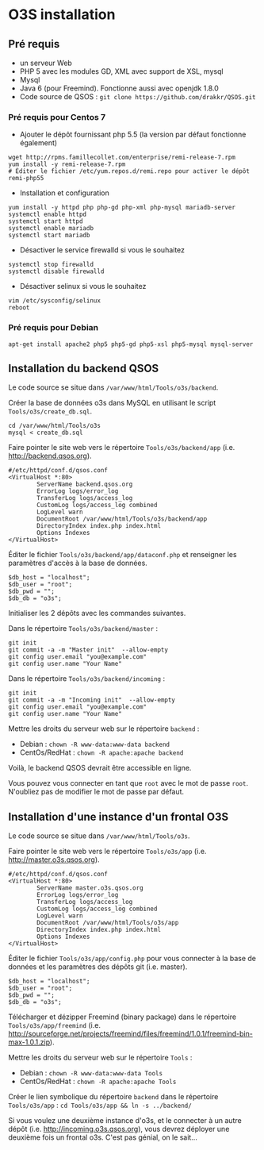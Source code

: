 # O3S installation

## Pré requis

* un serveur Web
* PHP 5 avec les modules GD, XML avec support de XSL, mysql
* Mysql
* Java 6 (pour Freemind). Fonctionne aussi avec openjdk 1.8.0
* Code source de QSOS : `git clone https://github.com/drakkr/QSOS.git`

### Pré requis pour Centos 7

* Ajouter le dépôt fournissant php 5.5 (la version par défaut fonctionne également)
```
wget http://rpms.famillecollet.com/enterprise/remi-release-7.rpm
yum install -y remi-release-7.rpm
# Éditer le fichier /etc/yum.repos.d/remi.repo pour activer le dépôt remi-php55
```

* Installation et configuration
```
yum install -y httpd php php-gd php-xml php-mysql mariadb-server
systemctl enable httpd
systemctl start httpd
systemctl enable mariadb
systemctl start mariadb
```

* Désactiver le service firewalld si vous le souhaitez
```
systemctl stop firewalld
systemctl disable firewalld
```

* Désactiver selinux si vous le souhaitez
```
vim /etc/sysconfig/selinux
reboot
```

### Pré requis pour Debian

```
apt-get install apache2 php5 php5-gd php5-xsl php5-mysql mysql-server
```

## Installation du backend QSOS

Le code source se situe dans `/var/www/html/Tools/o3s/backend`.

Créer la base de données o3s dans MySQL en utilisant le script `Tools/o3s/create_db.sql`.
```
cd /var/www/html/Tools/o3s
mysql < create_db.sql
```

Faire pointer le site web vers le répertoire `Tools/o3s/backend/app` (i.e. http://backend.qsos.org).

```
#/etc/httpd/conf.d/qsos.conf
<VirtualHost *:80>
        ServerName backend.qsos.org
        ErrorLog logs/error_log
        TransferLog logs/access_log
        CustomLog logs/access_log combined
        LogLevel warn
        DocumentRoot /var/www/html/Tools/o3s/backend/app
        DirectoryIndex index.php index.html
        Options Indexes
</VirtualHost>
```

Éditer le fichier `Tools/o3s/backend/app/dataconf.php` et renseigner les paramètres d'accès à la base de données.
```
$db_host = "localhost";
$db_user = "root";
$db_pwd = "";
$db_db = "o3s";
```

Initialiser les 2 dépôts avec les commandes suivantes.

Dans le répertoire `Tools/o3s/backend/master` :

```
git init
git commit -a -m "Master init"  --allow-empty
git config user.email "you@example.com"
git config user.name "Your Name"
```

Dans le répertoire `Tools/o3s/backend/incoming` :

```
git init
git commit -a -m "Incoming init"  --allow-empty
git config user.email "you@example.com"
git config user.name "Your Name"
```


Mettre les droits du serveur web sur le répertoire `backend` :

* Debian : `chown -R www-data:www-data backend`
* CentOs/RedHat : `chown -R apache:apache backend`

Voilà, le backend QSOS devrait être accessible en ligne.

Vous pouvez vous connecter en tant que `root` avec le mot de passe `root`. N'oubliez pas de modifier le mot de passe par défaut.

## Installation d'une instance d'un frontal O3S

Le code source se situe dans `/var/www/html/Tools/o3s`.

Faire pointer le site web vers le répertoire `Tools/o3s/app` (i.e. http://master.o3s.qsos.org).

```
#/etc/httpd/conf.d/qsos.conf
<VirtualHost *:80>
        ServerName master.o3s.qsos.org
        ErrorLog logs/error_log
        TransferLog logs/access_log
        CustomLog logs/access_log combined
        LogLevel warn
        DocumentRoot /var/www/html/Tools/o3s/app
        DirectoryIndex index.php index.html
        Options Indexes
</VirtualHost>
```

Éditer le fichier `Tools/o3s/app/config.php` pour vous connecter à la base de données et les paramètres des dépôts git (i.e. master).

```
$db_host = "localhost";
$db_user = "root";
$db_pwd = "";
$db_db = "o3s";
```

Télécharger et dézipper Freemind (binary package) dans le répertoire `Tools/o3s/app/freemind` (i.e. http://sourceforge.net/projects/freemind/files/freemind/1.0.1/freemind-bin-max-1.0.1.zip).

Mettre les droits du serveur web sur le répertoire `Tools` :
* Debian : `chown -R www-data:www-data Tools`
* CentOs/RedHat : `chown -R apache:apache Tools`

Créer le lien symbolique du répertoire `backend` dans le répertoire `Tools/o3s/app` : `cd Tools/o3s/app && ln -s ../backend/`

Si vous voulez une deuxième instance d'o3s, et le connecter à un autre dépôt (i.e. http://incoming.o3s.qsos.org), vous devrez déployer une deuxième fois un frontal o3s. C'est pas génial, on le sait...

